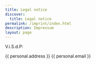 ```yaml
---
title: Legal notice
discover:
  title: Legal notice
permalink: /imprint/index.html
description: Impressum
layout: page
---
```

V.i.S.d.P:

{{ personal.address }}
{{ personal.email }}
